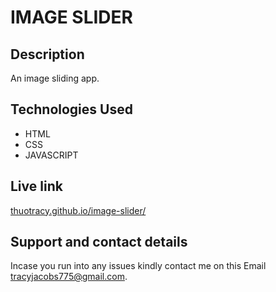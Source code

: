 # IMAGE SLIDER

## Description
An image sliding app.

## Technologies Used
* HTML
* CSS
* JAVASCRIPT

## Live link
[thuotracy.github.io/image-slider/](https://thuotracy.github.io/image-slider/)

## Support and contact details

Incase you run into any issues kindly contact me on this Email tracyjacobs775@gmail.com.
